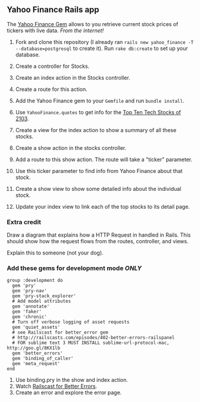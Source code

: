 ## Yahoo Finance Rails app

The [Yahoo Finance Gem](https://github.com/herval/yahoo-finance) allows to you retrieve current stock prices of tickers with live data. *From the internet!*

1. Fork and clone this repository (I already ran `rails new yahoo_finance -T --database=postgresql` to create it). Run `rake db:create` to set up your database.

2. Create a controller for Stocks.

3. Create an index action in the Stocks controller.

4. Create a route for this action.

5. Add the Yahoo Finance gem to your `Gemfile` and run `bundle install`.

6. Use `YahooFinance.quotes` to get info for the [Top Ten Tech Stocks of 2103](http://goo.gl/qygF3l).

7. Create a view for the index action to show a summary of all these stocks.

8. Create a show action in the stocks controller.

9. Add a route to this show action. The route will take a "ticker" parameter.

10. Use this ticker parameter to find info from Yahoo Finance about that stock.

11. Create a show view to show some detailed info about the individual stock.

12. Update your index view to link each of the top stocks to its detail page.

### Extra credit

Draw a diagram that explains how a HTTP Request in handled in Rails. This should show how the request flows from the routes, controller, and views.

Explain this to someone (not your dog).

### Add these gems for development mode *ONLY*

```
group :development do
  gem 'pry'
  gem 'pry-nav'
  gem 'pry-stack_explorer'
  # Add model attributes
  gem 'annotate'
  gem 'faker'
  gem 'chronic'
  # Turn off verbose logging of asset requests
  gem 'quiet_assets'
  # see Railscast for better_error gem
  # http://railscasts.com/episodes/402-better-errors-railspanel
  # FOR sublime text 3 MUST INSTALL sublime-url-protocol-mac, http://goo.gl/8KX1lb
  gem 'better_errors'
  gem 'binding_of_caller'
  gem 'meta_request'
end
```

1. Use binding.pry in the show and index action.
2. Watch [Railscast for Better Errors](http://railscasts.com/episodes/402-better-errors-railspanel).
3. Create an error and explore the error page.
